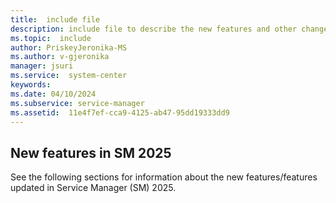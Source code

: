 ```yaml
---
title:  include file
description: include file to describe the new features and other changes in System Center 2025 - Service Manager.
ms.topic:  include
author: PriskeyJeronika-MS
ms.author: v-gjeronika
manager: jsuri
ms.service:  system-center
keywords:  
ms.date: 04/10/2024
ms.subservice: service-manager
ms.assetid:  11e4f7ef-cca9-4125-ab47-95dd19333dd9
---
```


## New features in SM 2025

See the following sections for information about the new features/features updated in Service Manager (SM) 2025.


